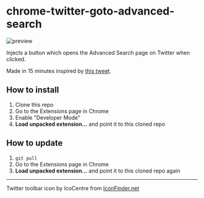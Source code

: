 # chrome-twitter-goto-advanced-search
![preview](http://share.wojtek.im/hPmcaB+)

Injects a button which opens the Advanced Search page on Twitter when clicked.

Made in 15 minutes inspired by [this tweet](https://twitter.com/warpling/status/950483107202809857).

## How to install
1. Clone this repo
2. Go to the Extensions page in Chrome
3. Enable "Developer Mode"
4. **Load unpacked extension...** and point it to this cloned repo

## How to update
1. `git pull`
2. Go to the Extensions page in Chrome
3. **Load unpacked extension...** and point it to this cloned repo again

----

Twitter toolbar icon by IcoCentre from [IconFinder.net](https://www.iconfinder.com/icons/282459/social_twitter_icon#size=128)
